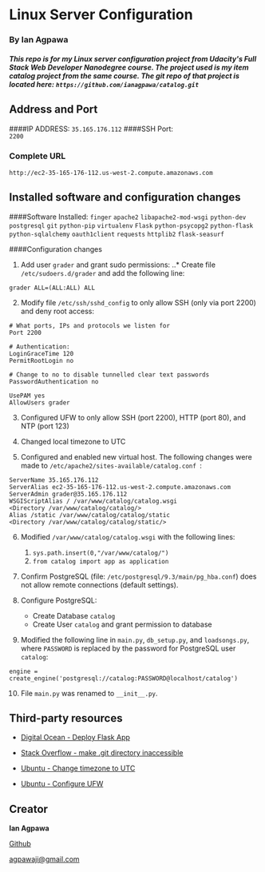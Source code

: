 # Linux Server Configuration
### By Ian Agpawa
##### This repo is for my Linux server configuration project from Udacity's Full Stack Web Developer Nanodegree course.  The project used is my item catalog project from the same course.  The git repo of that project is located here: `https://github.com/ianagpawa/catalog.git`   


## Address and Port

####IP ADDRESS:
`35.165.176.112`
####SSH Port:   
`2200`

### Complete URL
```
http://ec2-35-165-176-112.us-west-2.compute.amazonaws.com
```

## Installed software and configuration changes

####Software Installed:
`finger`
`apache2`
`libapache2-mod-wsgi`
`python-dev`
`postgresql`
`git`
`python-pip`
`virtualenv`
`Flask`
`python-psycopg2`
`python-flask`
`python-sqlalchemy`
`oauth1client`
`requests`
`httplib2`
`flask-seasurf`

####Configuration changes
1. Add user `grader` and grant sudo permissions:
..* Create file `/etc/sudoers.d/grader` and add the following line:
```
grader ALL=(ALL:ALL) ALL
```
2. Modify file `/etc/ssh/sshd_config` to only allow SSH (only via port 2200) and deny root access:
```
# What ports, IPs and protocols we listen for
Port 2200
```
```
# Authentication:
LoginGraceTime 120
PermitRootLogin no
```
```
# Change to no to disable tunnelled clear text passwords
PasswordAuthentication no
```
```
UsePAM yes
AllowUsers grader
```

3. Configured UFW to only allow SSH (port 2200), HTTP (port 80), and NTP (port 123)

4. Changed local timezone to UTC

5. Configured and enabled new virtual host.  The following changes were made to `/etc/apache2/sites-available/catalog.conf `:

```
ServerName 35.165.176.112
ServerAlias ec2-35-165-176-112.us-west-2.compute.amazonaws.com
ServerAdmin grader@35.165.176.112
WSGIScriptAlias / /var/www/catalog/catalog.wsgi
<Directory /var/www/catalog/catalog/>
Alias /static /var/www/catalog/catalog/static
<Directory /var/www/catalog/catalog/static/>
```

6. Modified `/var/www/catalog/catalog.wsgi` with the following lines:
    1. `sys.path.insert(0,"/var/www/catalog/")`
    2. `from catalog import app as application`

7. Confirm PostgreSQL (file: `/etc/postgresql/9.3/main/pg_hba.conf`) does not allow remote connections (default settings).

8. Configure PostgreSQL:
    * Create Database `catalog`
    * Create User `catalog` and grant permission to database

9. Modified the following line in `main.py`, `db_setup.py`, and `loadsongs.py`, where `PASSWORD` is replaced by the password for PostgreSQL user `catalog`:
```
engine = create_engine('postgresql://catalog:PASSWORD@localhost/catalog')
```
10. File `main.py` was renamed to `__init__.py`.


## Third-party resources
* [Digital Ocean - Deploy Flask App](https://www.digitalocean.com/community/tutorials/how-to-deploy-a-flask-application-on-an-ubuntu-vps)

* [Stack Overflow - make .git directory inaccessible ](http://stackoverflow.com/questions/6142437/make-git-directory-web-inaccessible)

* [Ubuntu - Change timezone to UTC](http://askubuntu.com/questions/138423/how-do-i-change-my-timezone-to-utc-gmt)

* [Ubuntu - Configure UFW](https://www.digitalocean.com/community/tutorials/how-to-set-up-a-firewall-with-ufw-on-ubuntu-14-04)


## Creator

**Ian Agpawa**

[Github](https://github.com/ianagpawa)

agpawaji@gmail.com

